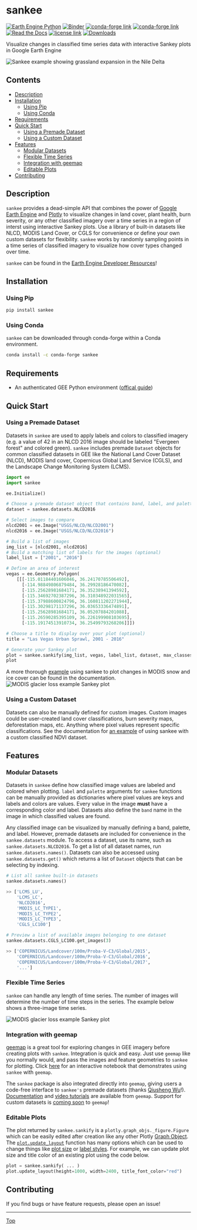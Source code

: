 # sankee

[![Earth Engine Python](https://img.shields.io/badge/Earth%20Engine%20API-Python-green)](https://developers.google.com/earth-engine/tutorials/community/intro-to-python-api)
[![Binder](https://mybinder.org/badge_logo.svg)](https://mybinder.org/v2/gh/aazuspan/sankee/HEAD?filepath=docs%2Fexamples%2Fmodis_snow_and_ice.ipynb)
[![conda-forge link](https://img.shields.io/conda/vn/conda-forge/sankee)](https://anaconda.org/conda-forge/sankee)
[![conda-forge link](https://img.shields.io/pypi/v/sankee)](https://pypi.org/project/sankee)
[![Read the Docs](https://readthedocs.org/projects/sankee/badge/?version=latest&style=flat)](https://sankee.readthedocs.io/en/latest/?badge=latest)
[![license link](https://img.shields.io/github/license/aazuspan/sankee)](https://opensource.org/licenses/GPL-3.0)
[![Downloads](https://pepy.tech/badge/sankee)](https://pepy.tech/project/sankee)

Visualize changes in classified time series data with interactive Sankey plots in Google Earth Engine

![Sankee example showing grassland expansion in the Nile Delta](docs/_static/demo.gif)

## Contents

- [Description](https://github.com/aazuspan/sankee#Description)
- [Installation](https://github.com/aazuspan/sankee#Installation)
  - [Using Pip](https://github.com/aazuspan/sankee#Using-Pip)
  - [Using Conda](https://github.com/aazuspan/sankee#Using-Conda)
- [Requirements](https://github.com/aazuspan/sankee#Requirements)
- [Quick Start](https://github.com/aazuspan/sankee#Quick-Start)
  - [Using a Premade Dataset](https://github.com/aazuspan/sankee#Using-a-Premade-Dataset)
  - [Using a Custom Dataset](https://github.com/aazuspan/sankee#Using-a-Custom-Dataset)
- [Features](https://github.com/aazuspan/sankee#Features)
  - [Modular Datasets](https://github.com/aazuspan/sankee#Modular-Datasets)
  - [Flexible Time Series](https://github.com/aazuspan/sankee#Flexible-Time-Series)
  - [Integration with geemap](https://github.com/aazuspan/sankee#Integration-with-geemap)
  - [Editable Plots](https://github.com/aazuspan/sankee#Editable-Plots)
- [Contributing](https://github.com/aazuspan/sankee#Contributing)

## Description

`sankee` provides a dead-simple API that combines the power of [Google Earth Engine](https://github.com/google/earthengine-api) and [Plotly](https://github.com/plotly/plotly.py) to visualize changes in land cover, plant health, burn severity, or any other classified imagery over a time series in a region of interst using interactive Sankey plots. Use a library of built-in datasets like NLCD, MODIS Land Cover, or CGLS for convenience or define your own custom datasets for flexibility. `sankee` works by randomly sampling points in a time series of classified imagery to visualize how cover types changed over time.

`sankee` can be found in the [Earth Engine Developer Resources](https://developers.google.com/earth-engine/tutorials/community/developer-resources#python)!

## Installation

### Using Pip

```bash
pip install sankee
```

### Using Conda

`sankee` can be downloaded through conda-forge within a Conda environment.

```bash
conda install -c conda-forge sankee
```

## Requirements

- An authenticated GEE Python environment ([offical guide](https://developers.google.com/earth-engine/guides/python_install))

## Quick Start

### Using a Premade Dataset

Datasets in `sankee` are used to apply labels and colors to classified imagery (e.g. a value of 42 in an NLCD 2016 image should be labeled "Evergeen forest" and colored green). `sankee` includes premade `Dataset` objects for common classified datasets in GEE like the National Land Cover Dataset (NLCD), MODIS land cover, Copernicus Global Land Service (CGLS), and the Landscape Change Monitoring System (LCMS).

```python
import ee
import sankee

ee.Initialize()

# Choose a premade dataset object that contains band, label, and palette information for NLCD
dataset = sankee.datasets.NLCD2016

# Select images to compare
nlcd2001 = ee.Image("USGS/NLCD/NLCD2001")
nlcd2016 = ee.Image("USGS/NLCD/NLCD2016")

# Build a list of images
img_list = [nlcd2001, nlcd2016]
# Build a matching list of labels for the images (optional)
label_list = ["2001", "2016"]

# Define an area of interest
vegas = ee.Geometry.Polygon(
    [[[-115.01184401606046, 36.24170785506492],
      [-114.98849806879484, 36.29928186470082],
      [-115.25628981684171, 36.35238941394592],
      [-115.34692702387296, 36.310348922031565],
      [-115.37988600824796, 36.160811202271944],
      [-115.30298171137296, 36.03653336474891],
      [-115.25628981684171, 36.05207884201088],
      [-115.26590285395109, 36.226199908103695],
      [-115.19174513910734, 36.25499793268206]]])

# Choose a title to display over your plot (optional)
title = "Las Vegas Urban Sprawl, 2001 - 2016"

# Generate your Sankey plot
plot = sankee.sankify(img_list, vegas, label_list, dataset, max_classes=4, title=title)
plot
```
A more thorough [example](https://sankee.readthedocs.io/en/latest/examples/modis_snow_and_ice.html) using sankee to plot changes in MODIS snow and ice cover can be found in the documentation.
![MODIS glacier loss example Sankey plot](docs/_static/NLCD.png)

### Using a Custom Dataset

Datasets can also be manually defined for custom images. Custom images could be user-created land cover classifications, burn severity maps, deforestation maps, etc. Anything where pixel values represent specific classifications. See the documentation for [an example](https://sankee.readthedocs.io/en/latest/examples/custom_landsat_ndvi.html) of using sankee with a custom classified NDVI dataset.

## Features

### Modular Datasets

Datasets in `sankee` define how classified image values are labeled and colored when plotting. `label` and `palette` arguments for `sankee` functions can be manually provided as dictionaries where pixel values are keys and labels and colors are values. Every value in the image **must** have a corresponding color and label. Datasets also define the `band` name in the image in which classified values are found.

Any classified image can be visualized by manually defining a band, palette, and label. However, premade datasets are included for convenience in the `sankee.datasets` module. To access a dataset, use its name, such as `sankee.datasets.NLCD2016`. To get a list of all dataset names, run `sankee.datasets.names()`. Datasets can also be accessed using `sankee.datasets.get()` which returns a list of `Dataset` objects that can be selecting by indexing.

```python
# List all sankee built-in datasets
sankee.datasets.names()

>> ['LCMS_LU',
    'LCMS_LC',
    'NLCD2016',
    'MODIS_LC_TYPE1',
    'MODIS_LC_TYPE2',
    'MODIS_LC_TYPE3',
    'CGLS_LC100']

# Preview a list of available images belonging to one dataset
sankee.datasets.CGLS_LC100.get_images(3)

>> ['COPERNICUS/Landcover/100m/Proba-V-C3/Global/2015',
    'COPERNICUS/Landcover/100m/Proba-V-C3/Global/2016',
    'COPERNICUS/Landcover/100m/Proba-V-C3/Global/2017',
    '...']
```

### Flexible Time Series

`sankee` can handle any length of time series. The number of images will determine the number of time steps in the series. The example below shows a three-image time series.

![MODIS glacier loss example Sankey plot](docs/_static/MODIS.png)

### Integration with geemap

[geemap](https://github.com/giswqs/geemap) is a great tool for exploring changes in GEE imagery before creating plots with `sankee`. Integration is quick and easy. Just use `geemap` like you normally would, and pass the images and feature geometries to `sankee` for plotting. Click [here](https://mybinder.org/v2/gh/aazuspan/sankee/HEAD?filepath=examples%2Fexample_snow_and_ice.ipynb) for an interactive notebook that demonstrates using `sankee` with `geemap`.

The `sankee` package is also integrated directly into `geemap`, giving users a code-free interface to `sankee's` premade datasets (thanks [Qiusheng Wu](https://github.com/giswqs)!). [Documentation](https://geemap.org/notebooks/75_sankee/) and [video tutorials](https://www.youtube.com/watch?v=IZWpJYX6w8I) are available from `geemap`. Support for custom datasets is [coming soon](https://github.com/giswqs/geemap/issues/471) to `geemap`!

### Editable Plots

The plot returned by `sankee.sankify` is a `plotly.graph_objs._figure.Figure` which can be easily edited after creation like any other Plotly [Graph Object](https://plotly.com/python/graph-objects/). The [`plot.update_layout`](https://plotly.com/python/reference/layout/) function has many options which can be used to change things like [plot size](https://plotly.com/python/setting-graph-size/) or [label styles](https://plotly.com/python/figure-labels/). For example, we can update plot size and title color of an existing plot using the code below. 
```python
plot = sankee.sankify( ... )
plot.update_layout(height=1000, width=2400, title_font_color="red")
```

## Contributing

If you find bugs or have feature requests, please open an issue!

---

[Top](https://github.com/aazuspan/sankee#sankee)
